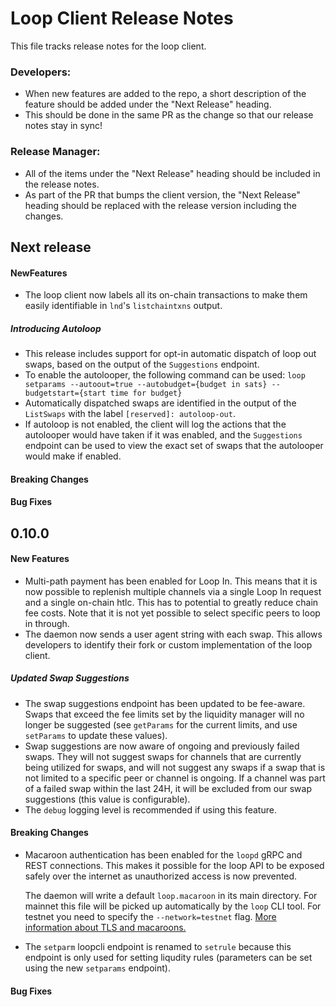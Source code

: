 # Loop Client Release Notes
This file tracks release notes for the loop client. 

### Developers: 
* When new features are added to the repo, a short description of the feature should be added under the "Next Release" heading.
* This should be done in the same PR as the change so that our release notes stay in sync!

### Release Manager: 
* All of the items under the "Next Release" heading should be included in the release notes.
* As part of the PR that bumps the client version, the "Next Release" heading should be replaced with the release version including the changes.

## Next release

#### NewFeatures

* The loop client now labels all its on-chain transactions to make them easily
  identifiable in `lnd`'s `listchaintxns` output.
  
##### Introducing Autoloop
* This release includes support for opt-in automatic dispatch of loop out swaps, 
  based on the output of the `Suggestions` endpoint. 
* To enable the autolooper, the following command can be used: 
  `loop setparams --autoout=true --autobudget={budget in sats} --budgetstart={start time for budget}`
* Automatically dispatched swaps are identified in the output of the 
  `ListSwaps` with the label `[reserved]: autoloop-out`. 
* If autoloop is not enabled, the client will log the actions that the 
  autolooper would have taken if it was enabled, and the `Suggestions` endpoint
  can be used to view the exact set of swaps that the autolooper would make if 
  enabled. 
  
#### Breaking Changes

#### Bug Fixes

## 0.10.0

#### New Features

* Multi-path payment has been enabled for Loop In. This means that it is now possible
  to replenish multiple channels via a single Loop In request and a single on-chain htlc.
  This has to potential to greatly reduce chain fee costs. Note that it is not yet possible
  to select specific peers to loop in through.
* The daemon now sends a user agent string with each swap. This allows
  developers to identify their fork or custom implementation of the loop client.

##### Updated Swap Suggestions
* The swap suggestions endpoint has been updated to be fee-aware. Swaps that 
  exceed the fee limits set by the liquidity manager will no longer be 
  suggested (see `getParams` for the current limits, and use `setParams` to 
  update these values). 
* Swap suggestions are now aware of ongoing and previously failed swaps. They 
  will not suggest swaps for channels that are currently being utilized for 
  swaps, and will not suggest any swaps if a swap that is not limited to a 
  specific peer or channel is ongoing. If a channel was part of a failed swap 
  within the last 24H, it will be excluded from our swap suggestions (this 
  value is configurable).
* The `debug` logging level is recommended if using this feature.

#### Breaking Changes

* Macaroon authentication has been enabled for the `loopd` gRPC and REST
  connections. This makes it possible for the loop API to be exposed safely over
  the internet as unauthorized access is now prevented.
  
  The daemon will write a default `loop.macaroon` in its main directory. For
  mainnet this file will be picked up automatically by the `loop` CLI tool. For
  testnet you need to specify the `--network=testnet` flag.
  [More information about TLS and macaroons.](README.md#authentication-and-transport-security)

* The `setparm` loopcli endpoint is renamed to `setrule` because this endpoint 
  is only used for setting liqudity rules (parameters can be set using the new 
  `setparams` endpoint).

#### Bug Fixes
